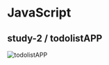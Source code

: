 # JavaScript
## study-2 / todolistAPP
![todolistAPP](https://github.com/balciemirhan/JavaScript/assets/116453429/7f016b6d-2f94-43ee-a1b5-6faeccfd2258)
